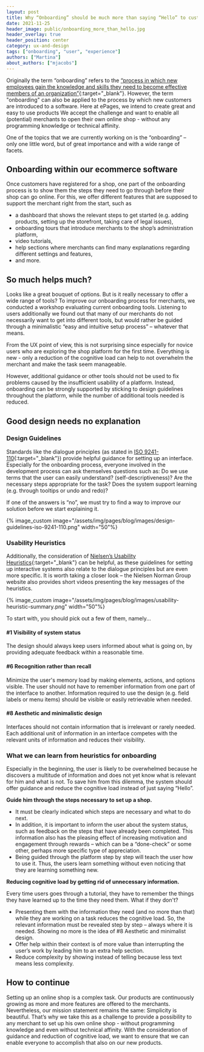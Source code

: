```yaml
---
layout: post
title: Why “Onboarding” should be much more than saying “Hello” to customers
date: 2021-11-25
header_image: public/onboarding_more_than_hello.jpg
header_overlay: true
header_position: center
category: ux-and-design
tags: ["onboarding", "user", "experience"]
authors: ["Martina"]
about_authors: ["mjacobs"]
---
```


Originally the term “onboarding” refers to the [“process in which new employees gain the knowledge and skills they need to become effective members of an organization”](https://dictionary.cambridge.org/dictionary/english/onboarding){:target="_blank"}.
However, the term "onboarding" can also be applied to the process by which new customers are introduced to a software.
Here at ePages, we intend to create great and easy to use products
We accept the challenge and want to enable all (potential) merchants to open their own online shop - without any programming knowledge or technical affinity.

One of the topics that we are currently working on is the “onboarding” – only one little word, but of great importance and with a wide range of facets.

## Onboarding within our ecommerce software

Once customers have registered for a shop, one part of the onboarding process is to show them the steps they need to go through before their shop can go online.
For this, we offer different features that are supposed to support the merchant right from the start, such as
* a dashboard that shows the relevant steps to get started (e.g. adding products, setting up the storefront, taking care of legal issues),
* onboarding tours that introduce merchants to the shop’s administration platform,
* video tutorials,
* help sections where merchants can find many explanations regarding different settings and features,
* and more.

## So much helps much?

Looks like a great bouquet of options.
But is it really necessary to offer a wide range of tools?
To improve our onboarding process for merchants, we conducted a workshop evaluating current onboarding tools.
Listening to users additionally we found out that many of our merchants do not necessarily want to get into different tools, but would rather be guided through a minimalistic “easy and intuitive setup process” – whatever that means.

From the UX point of view, this is not surprising since especially for novice users who are exploring the shop platform for the first time.
Everything is new - only a reduction of the cognitive load can help to not overwhelm the merchant and make the task seem manageable.

However, additional guidance or other tools should not be used to fix problems caused by the insufficient usability of a platform. 
Instead, onboarding can be strongly supported by sticking to design guidelines throughout the platform, while the number of additional tools needed is reduced.

## Good design needs no explanation

### Design Guidelines

Standards like the dialogue principles (as stated in [ISO 9241-110](https://www.iso.org/standard/38009.html){:target="_blank"}) provide helpful guidance for setting up an interface.
Especially for the onboarding process, everyone involved in the development process can ask themselves questions such as:
Do we use terms that the user can easily understand? (self-descriptiveness)?
Are the necessary steps appropriate for the task?
Does the system support learning (e.g. through tooltips or undo and redo)?

If one of the answers is “no”, we must try to find a way to improve our solution before we start explaining it.


{% image_custom image="/assets/img/pages/blog/images/design-guidelines-iso-9241-110.png" width="50"%}

### Usability Heuristics 

Additionally, the consideration of [Nielsen’s Usability Heuristics](https://www.nngroup.com/articles/ten-usability-heuristics/){:target="_blank"} can be helpful, as these guidelines for setting up interactive systems also relate to the dialogue principles but are even more specific.
It is worth taking a closer look – the Nielsen Norman Group website also provides short videos presenting the key messages of the heuristics.

{% image_custom image="/assets/img/pages/blog/images/usability-heuristic-summary.png" width="50"%}

To start with, you should pick out a few of them, namely...

#### #1 Visibility of system status
The design should always keep users informed about what is going on, by providing adequate feedback within a reasonable time.

#### #6 Recognition rather than recall
Minimize the user's memory load by making elements, actions, and options visible.
The user should not have to remember information from one part of the interface to another.
Information required to use the design (e.g. field labels or menu items) should be visible or easily retrievable when needed.

#### #8 Aesthetic and minimalistic design
Interfaces should not contain information that is irrelevant or rarely needed.
Each additional unit of information in an interface competes with the relevant units of information and reduces their visibility.

### What we can learn from heuristics for onboarding

Especially in the beginning, the user is likely to be overwhelmed because he discovers a multitude of information and does not yet know what is relevant for him and what is not. 
To save him from this dilemma, the system should offer guidance and reduce the cognitive load instead of just saying “Hello”.

**Guide him through the steps necessary to set up a shop.** 

* It must be clearly indicated which steps are necessary and what to do next.
* In addition, it is important to inform the user about the system status, such as feedback on the steps that have already been completed.
This information also has the pleasing effect of increasing motivation and engagement through rewards – which can be a “done-check” or some other, perhaps more specific type of appreciation.
* Being guided through the platform step by step will teach the user how to use it.
Thus, the users learn something without even noticing that they are learning something new.

**Reducing cognitive load by getting rid of unnecessary information.**

Every time users goes through a tutorial, they have to remember the things they have learned up to the time they need them. What if they don't?

* Presenting them with the information they need (and no more than that) while they are working on a task reduces the cognitive load.
So, the relevant information must be revealed step by step – always where it is needed.
Showing no more is the idea of #8 Aesthetic and minimalist design.
* Offer help within their context is of more value than interrupting the user’s work by leading him to an extra help section.
* Reduce complexity by showing instead of telling because less text means less complexity.

## How to continue

Setting up an online shop is a complex task.
Our products are continuously growing as more and more features are offered to the merchants.
Nevertheless, our mission statement remains the same: Simplicity is beautiful.
That’s why we take this as a challenge to provide a possibility to any merchant to set up his own online shop - without programming knowledge and even without technical affinity.
With the consideration of guidance and reduction of cognitive load, we want to ensure that we can enable everyone to accomplish that also on our new products.